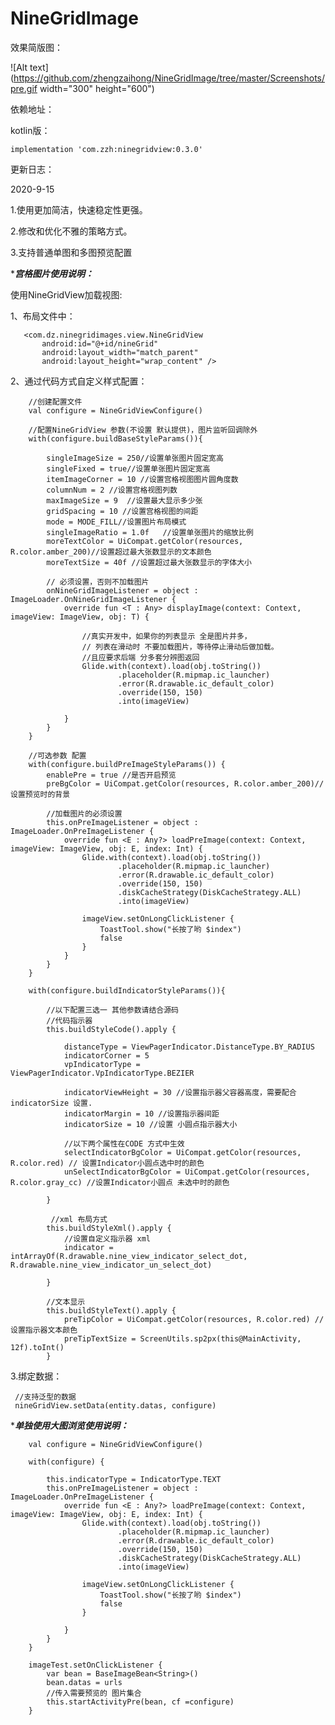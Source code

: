 
# NineGridImage



效果简版图：



![Alt text](https://github.com/zhengzaihong/NineGridImage/tree/master/Screenshots/pre.gif width="300" height="600")


依赖地址：

   kotlin版：

    implementation 'com.zzh:ninegridview:0.3.0'




更新日志：

2020-9-15

1.使用更加简洁，快速稳定性更强。

2.修改和优化不雅的策略方式。

3.支持普通单图和多图预览配置



****************************宫格图片使用说明：***************************

使用NineGridView加载视图:

1、布局文件中：


       <com.dz.ninegridimages.view.NineGridView
           android:id="@+id/nineGrid"
           android:layout_width="match_parent"
           android:layout_height="wrap_content" />



2、通过代码方式自定义样式配置：


        //创建配置文件
        val configure = NineGridViewConfigure()

        //配置NineGridView 参数(不设置 默认提供)，图片监听回调除外
        with(configure.buildBaseStyleParams()){

            singleImageSize = 250//设置单张图片固定宽高
            singleFixed = true//设置单张图片固定宽高
            itemImageCorner = 10 //设置宫格视图图片圆角度数
            columnNum = 2 //设置宫格视图列数
            maxImageSize = 9  //设置最大显示多少张
            gridSpacing = 10 //设置宫格视图的间距
            mode = MODE_FILL//设置图片布局模式
            singleImageRatio = 1.0f   //设置单张图片的缩放比例
            moreTextColor = UiCompat.getColor(resources, R.color.amber_200)//设置超过最大张数显示的文本颜色
            moreTextSize = 40f //设置超过最大张数显示的字体大小

            // 必须设置，否则不加载图片
            onNineGridImageListener = object : ImageLoader.OnNineGridImageListener {
                override fun <T : Any> displayImage(context: Context, imageView: ImageView, obj: T) {

                    //真实开发中，如果你的列表显示 全是图片并多，
                    // 列表在滑动时 不要加载图片，等待停止滑动后做加载。
                    //且应要求后端 分多套分辨图返回
                    Glide.with(context).load(obj.toString())
                            .placeholder(R.mipmap.ic_launcher)
                            .error(R.drawable.ic_default_color)
                            .override(150, 150)
                            .into(imageView)

                }
            }
        }

        //可选参数 配置
        with(configure.buildPreImageStyleParams()) {
            enablePre = true //是否开启预览
            preBgColor = UiCompat.getColor(resources, R.color.amber_200)//设置预览时的背景

            //加载图片的必须设置
            this.onPreImageListener = object : ImageLoader.OnPreImageListener {
                override fun <E : Any?> loadPreImage(context: Context, imageView: ImageView, obj: E, index: Int) {
                    Glide.with(context).load(obj.toString())
                            .placeholder(R.mipmap.ic_launcher)
                            .error(R.drawable.ic_default_color)
                            .override(150, 150)
                            .diskCacheStrategy(DiskCacheStrategy.ALL)
                            .into(imageView)

                    imageView.setOnLongClickListener {
                        ToastTool.show("长按了哟 $index")
                        false
                    }
                }
            }
        }

        with(configure.buildIndicatorStyleParams()){

            //以下配置三选一 其他参数请结合源码
            //代码指示器
            this.buildStyleCode().apply {

                distanceType = ViewPagerIndicator.DistanceType.BY_RADIUS
                indicatorCorner = 5
                vpIndicatorType = ViewPagerIndicator.VpIndicatorType.BEZIER

                indicatorViewHeight = 30 //设置指示器父容器高度，需要配合 indicatorSize 设置.
                indicatorMargin = 10 //设置指示器间距
                indicatorSize = 10 //设置 小圆点指示器大小

                //以下两个属性在CODE 方式中生效
                selectIndicatorBgColor = UiCompat.getColor(resources, R.color.red) // 设置Indicator小圆点选中时的颜色
                unSelectIndicatorBgColor = UiCompat.getColor(resources, R.color.gray_cc) //设置Indicator小圆点 未选中时的颜色

            }

             //xml 布局方式
            this.buildStyleXml().apply {
                //设置自定义指示器 xml
                indicator = intArrayOf(R.drawable.nine_view_indicator_select_dot, R.drawable.nine_view_indicator_un_select_dot)

            }

            //文本显示
            this.buildStyleText().apply {
                preTipColor = UiCompat.getColor(resources, R.color.red) //设置指示器文本颜色
                preTipTextSize = ScreenUtils.sp2px(this@MainActivity, 12f).toInt()
            }


3.绑定数据：

     //支持泛型的数据
     nineGridView.setData(entity.datas, configure)



****************************单独使用大图浏览使用说明：***************************


        val configure = NineGridViewConfigure()

        with(configure) {

            this.indicatorType = IndicatorType.TEXT
            this.onPreImageListener = object : ImageLoader.OnPreImageListener {
                override fun <E : Any?> loadPreImage(context: Context, imageView: ImageView, obj: E, index: Int) {
                    Glide.with(context).load(obj.toString())
                            .placeholder(R.mipmap.ic_launcher)
                            .error(R.drawable.ic_default_color)
                            .override(150, 150)
                            .diskCacheStrategy(DiskCacheStrategy.ALL)
                            .into(imageView)

                    imageView.setOnLongClickListener {
                        ToastTool.show("长按了哟 $index")
                        false
                    }

                }
            }
        }

        imageTest.setOnClickListener {
            var bean = BaseImageBean<String>()
            bean.datas = urls
            //传入需要预览的 图片集合
            this.startActivityPre(bean, cf =configure)
        }




